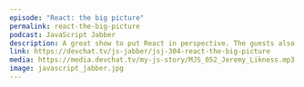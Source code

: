 ```yaml
---
episode: "React: the big picture"
permalink: react-the-big-picture
podcast: JavaScript Jabber
description: A great show to put React in perspective. The guests also compare the Facebook library with Vue and Angular.
link: https://devchat.tv/js-jabber/jsj-304-react-the-big-picture
media: https://media.devchat.tv/my-js-story/MJS_052_Jeremy_Likness.mp3
image: javascript_jabber.jpg
---
```

